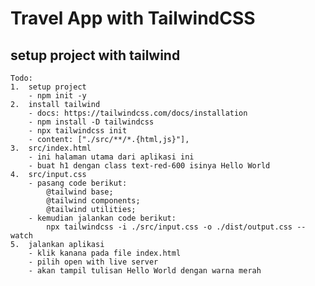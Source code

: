 # Travel App with TailwindCSS

## setup project with tailwind

    Todo:
    1.  setup project
        - npm init -y
    2.  install tailwind
        - docs: https://tailwindcss.com/docs/installation
        - npm install -D tailwindcss
        - npx tailwindcss init
        - content: ["./src/**/*.{html,js}"],
    3.  src/index.html
        - ini halaman utama dari aplikasi ini
        - buat h1 dengan class text-red-600 isinya Hello World
    4.  src/input.css
        - pasang code berikut:
            @tailwind base;
            @tailwind components;
            @tailwind utilities;
        - kemudian jalankan code berikut:
            npx tailwindcss -i ./src/input.css -o ./dist/output.css --watch
    5.  jalankan aplikasi
        - klik kanana pada file index.html
        - pilih open with live server
        - akan tampil tulisan Hello World dengan warna merah
